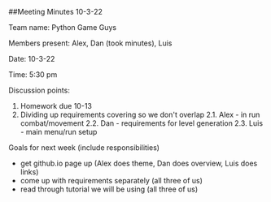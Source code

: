 ##Meeting Minutes 10-3-22

Team name: Python Game Guys

Members present: Alex, Dan (took minutes), Luis

Date: 10-3-22

Time: 5:30 pm

Discussion points:
1. Homework due 10-13
2. Dividing up requirements covering so we don't overlap
  2.1. Alex - in run combat/movement
  2.2. Dan - requirements for level generation
  2.3. Luis - main menu/run setup

Goals for next week (include responsibilities)
* get github.io page up (Alex does theme, Dan does overview, Luis does links)
* come up with requirements separately (all three of us)
* read through tutorial we will be using (all three of us)
